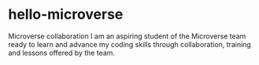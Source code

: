 # hello-microverse
Microverse collaboration
I am an aspiring student of the Microverse team ready to learn and advance my coding skills through collaboration, training and lessons offered by the team.
